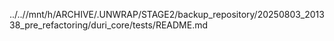 ../..//mnt/h/ARCHIVE/.UNWRAP/STAGE2/backup_repository/20250803_201338_pre_refactoring/duri_core/tests/README.md